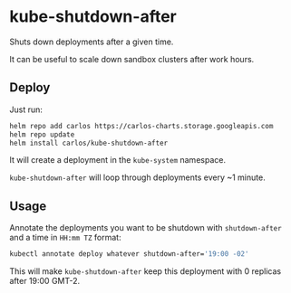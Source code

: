 # kube-shutdown-after

Shuts down deployments after a given time.

It can be useful to scale down sandbox clusters after work hours.

## Deploy

Just run:

```sh
helm repo add carlos https://carlos-charts.storage.googleapis.com
helm repo update
helm install carlos/kube-shutdown-after
```

It will create a deployment in the `kube-system` namespace.

`kube-shutdown-after` will loop through deployments every ~1 minute.

## Usage

Annotate the deployments you want to be shutdown with `shutdown-after` and
a time in `HH:mm TZ` format:

```sh
kubectl annotate deploy whatever shutdown-after='19:00 -02'
```

This will make `kube-shutdown-after` keep this deployment with 0 replicas
after 19:00 GMT-2.
